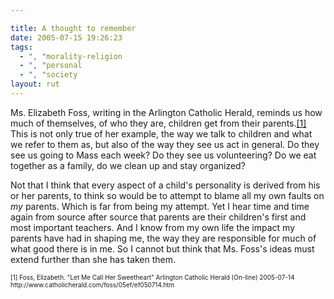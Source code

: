 ```yaml
---

title: A thought to remember
date: 2005-07-15 19:26:23
tags:
  - ", "morality-religion
  - ", "personal
  - ", "society
layout: rut
---
```


<p>Ms. Elizabeth Foss, writing in the Arlington Catholic Herald, reminds us how much of themselves, of who they are, children get from their parents.<a href="http://www.catholicherald.com/foss/05ef/ef050714.htm">[1]</a>  This is not only true of her example, the way we talk to children and what we refer to them as, but also of the way they see us act in general.  Do they see us going to Mass each week?  Do they see us volunteering?  Do we eat together as a family, do we clean up and stay organized?</p>

<p>Not that I think that every aspect of a child's personality is derived from his or her parents, to think so would be to attempt to blame all my own faults on <em>my</em> parents.  Which is far from being my attempt.  Yet I hear time and time again from source after source that parents are their children's first and most important teachers.  And I know from my own life the impact my parents have had in shaping me, the way they are responsible for much of what good there is in me.  So I cannot but think that Ms. Foss's ideas must extend further than she has taken them.</p>

<font size="-2">
[1] Foss, Elizabeth.  "Let Me Call Her Sweetheart" Arlington Catholic Herald (On-line) 2005-07-14 http://www.catholicherald.com/foss/05ef/ef050714.htm
</font>


